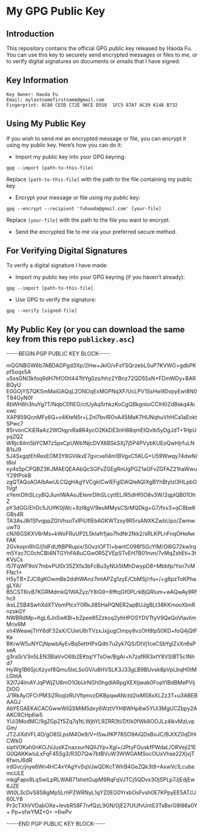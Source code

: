 # My GPG Public Key

## Introduction

This repository contains the official GPG public key released by Haoda Fu. You can use this key to securely send encrypted messages or files to me, or to verify digital signatures on documents or emails that I have signed.

## Key Information

```
Key Owner: Haoda Fu
Email: mylastnamefirstname@gmail.com
Fingerprint: 8C88 CE5D C72E 96CE D558  1FC5 87A7 AC39 6148 B732
```

## Using My Public Key
If you wish to send me an encrypted message or file, you can encrypt it using my public key. Here’s how you can do it:

- Import my public key into your GPG keyring:

```
gpg --import [path-to-this-file]
```

Replace `[path-to-this-file]` with the path to the file containing my public key.

- Encrypt your message or file using my public key:
```
gpg --encrypt --recipient 'fuhaoda@gmail.com' [your-file]
```

Replace `[your-file]` with the path to the file you want to encrypt.

- Send the encrypted file to me via your preferred secure method.

## For Verifying Digital Signatures

To verify a digital signature I have made:

- Import my public key into your GPG keyring (if you haven’t already):
```
gpg --import [path-to-this-file]
```

- Use GPG to verify the signature:
```
gpg --verify [signed-file]
```

## My Public Key (or you can download the same key from this repo `publickey.asc`)

-----BEGIN PGP PUBLIC KEY BLOCK-----

mQGNBGW6b7ABDADPgd3Xp/2Hw+JkIO/vFsYSQrzebL0uP7KVWG+gdbPKpf5oqx5A
uSssGNl3kfoq9dH7hfO0tI44TttYg0zs/hhz2YBnz72QD55xN+FDmWDy+BARBQyU
E0GOjYS7QKSmMaiGAQqL2ONOqExMGPNqXF/UcLPV1SsHw9DvpyEwi8N0T84GyN0f
8bWH6h3huYg7T/NqbC0fIEG/ctUyAq5rhkzKoCgQBkgnloiCCIH0ZdBskq4Aixwc
XAP859QcnMFy6Q+v4KteN5r+LZnl7bvIROvA45MaK7HUNqhuVhHCa1aEokt5Pwc7
85rvonCXiERaAz2WOIqyvRa8R4ycO2KkDE3nH88qmEtQvIb5yDgJdT+1HpUyqZQZ
WRjc6ilm5bYCM7z5pxCpUWb1NjcDVX6BSkSXj7j5P4PVybKUEoQwHjrfuLNB1sJ9
5J4SxgqtEhRexEOM3Y6GVilkxE7gvcveIl4m1BVgxC5KLG+U59Wwqy74dwN/t8ol
xy4sSpCPQBZ3KJMAEQEAAbQcSGFvZGEgRnUgPGZ1aGFvZGFAZ21haWwuY29tPokB
zgQTAQoAOAIbAwULCQgHAgYVCgkICwIEFgIDAQIeAQIXgBYhBIyIzl3HLpbO1Vgf
xYenrDlhSLcyBQJlunIWAAoJEIenrDlhSLcytIEL/R5dHf0O8v3W/2qplQB01OhZ
pY3dGG/EhDc5JUIfK0jWc+9zI8gV/9euMMysCSrMQDkg+G7/fxv3+qC8be6GBs4R
TA3AsJ8i1SfvqppZGtVhsoTxlPiUfIEbAGKWTzxy9R5rsANXKZwbUpo/ZwmwuwT0
cN/l6GSKXV6rMs+kWoFRuUP2L5kIafrfjao7hdNr2fkk2/sRLKPLnFnqOHeAwFAK
2Gvkopn8hG/j1dFdUftBPRupix/SOvziOFTI+bwrtC098fSGcYIM/Ol6G72kwlrq
m5Yxc7C0chCBI4NTGYhFA8uCGw0R5ZVEpSTvEH7B01nvn/7vMqZshEti+3tKVsCs
l57FqWF9oV7mbvPUl0r35ZXfa3bFcBu3yNUi5tMhDwypD8+Mbbfp/Ysn7vMFNc1+
H5yTB+ZJC8gKOwmBe2ddhWAnz7mtAPZg1zyE/CbMSj/rfu+/+g8pzToKPhagLYA/
B5CST6ivB7KGRMdmkQ1WAZyz/Y8iG9+8fftqGf0PLrkBjQRlum+wAQwAy9RfhclI
iksLZSB4SwhXdXTVomPtcxY0RkJI85HaPQNER2apBUJgBLt38KKmooXbnRnzskGY
NWBRdMp+KgL6JnSwKBi+bZpee85Zzkoq2yhHPOSYDVTtyV9QeQoVIavlimMriv9M
xh4WeawjThY6dF32aX/CUieU6rTVzxJxjjugClmpy8vzOH9Ip50KD+foQ4jQtFKe
BKrwW5uNYCjNpwbAyEvBq5ettHPxQdtr7u2yk7QS/DtVj1ceCSbYgIZxXn6sPseA
g3raSrV3n5LEN3BlaVvO6Ib2EKtq/YTsOw/BgAr+h7zafRR3xtY8VSIBT5c1Nhd7
HyWg1B6SjcXzyxf8Qmu5IxLSoGV/u8HVSLK3J33gLB9BUvsk8pVpLbqH0tMLGhtA
X2l7J4lmAYJqPWjZU8mO1GbUrNGh0hgdIARpgXEXtjwak0FopYIBdBMePVijDiOO
J/1RkAyOFCrPM3iZRoqlzRUVfqmvzDKBpqwANctd2ixMS8xXLZz3T+u3ABEBAAGJ
AbYEGAEKACACGwwWIQSMiM5dxy6WztVYH8WHp6w5YUi3MgUCZbpy2AAKCRCHp6w5
YUi3ModMC/9gZGpZf5Zq7q1tLWjbYL9ZRR3ti/Df/k0fWk8OOJLz4lkvMzLvpGm/
JT2JiXdVFL4D/gO8SLpsM4Oe9/V+ISwJfKP78SO9AiQDsBoJC/BJtXZ0qDHiCWkO
siptV0Kah0nKOJVJusKZnazxurNQIlJYp+Xgl+/JPtyFOuskfPWdaL/ORVeji21E
G0QAKKwIuLxFqF45Sg3/R3D7Qw7btBVuW3WWGAMSocOUxVhse22XjvjT6fwnJ6dR
irdGvc/jnye8Wn4HC4xYAgYvSqVJwQDKcTWIrB4GeZQk3t8+AxwVc1LcubemcULE
mkgFaps9Lq5wiLpRLWAB71shetGupM9RqFqVJTCj5QDvx3OjSPLp7JjEdjEw6JZE
Wt0L3cDvS8S8gMpSLrhPZWRNyL1qYZ0EG0YrxbOsFvsh0E7KPpyEE5AT//J60LY8
Pr3cTXhVVDabOXe+IevbRS8F7ivfQzL9GN/0jE27UfJfvUntE3TsBsrG9l86a0Y+
Pp+sfwYMZ+0=
=6wPv

-----END PGP PUBLIC KEY BLOCK-----
